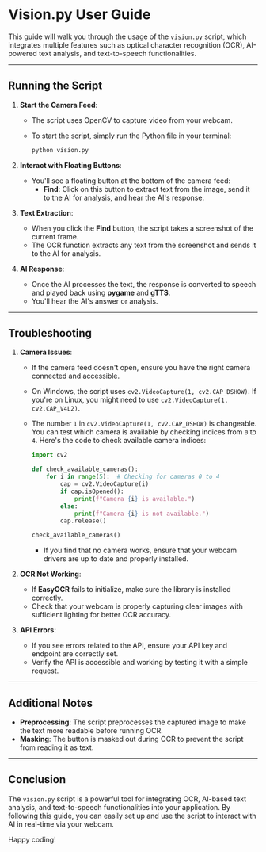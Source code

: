 # Vision.py User Guide

This guide will walk you through the usage of the `vision.py` script, which integrates multiple features such as optical character recognition (OCR), AI-powered text analysis, and text-to-speech functionalities.

---

## Running the Script

1. **Start the Camera Feed**:
   - The script uses OpenCV to capture video from your webcam.
   - To start the script, simply run the Python file in your terminal:
     
     ```bash
     python vision.py
     ```

2. **Interact with Floating Buttons**:
   - You'll see a floating button at the bottom of the camera feed:
     - **Find**: Click on this button to extract text from the image, send it to the AI for analysis, and hear the AI's response.

3. **Text Extraction**:
   - When you click the **Find** button, the script takes a screenshot of the current frame.
   - The OCR function extracts any text from the screenshot and sends it to the AI for analysis.

4. **AI Response**:
   - Once the AI processes the text, the response is converted to speech and played back using **pygame** and **gTTS**.
   - You'll hear the AI's answer or analysis.

---

## Troubleshooting

1. **Camera Issues**:
   - If the camera feed doesn't open, ensure you have the right camera connected and accessible.
   - On Windows, the script uses `cv2.VideoCapture(1, cv2.CAP_DSHOW)`. If you're on Linux, you might need to use `cv2.VideoCapture(1, cv2.CAP_V4L2)`.
   - The number `1` in `cv2.VideoCapture(1, cv2.CAP_DSHOW)` is changeable. You can test which camera is available by checking indices from `0` to `4`. Here's the code to check available camera indices:

     ```python
     import cv2

     def check_available_cameras():
         for i in range(5):  # Checking for cameras 0 to 4
             cap = cv2.VideoCapture(i)
             if cap.isOpened():
                 print(f"Camera {i} is available.")
             else:
                 print(f"Camera {i} is not available.")
             cap.release()

     check_available_cameras()
     ```

     - If you find that no camera works, ensure that your webcam drivers are up to date and properly installed.

2. **OCR Not Working**:
   - If **EasyOCR** fails to initialize, make sure the library is installed correctly.
   - Check that your webcam is properly capturing clear images with sufficient lighting for better OCR accuracy.

3. **API Errors**:
   - If you see errors related to the API, ensure your API key and endpoint are correctly set.
   - Verify the API is accessible and working by testing it with a simple request.

---

## Additional Notes

- **Preprocessing**: The script preprocesses the captured image to make the text more readable before running OCR.
- **Masking**: The button is masked out during OCR to prevent the script from reading it as text.

---

## Conclusion

The `vision.py` script is a powerful tool for integrating OCR, AI-based text analysis, and text-to-speech functionalities into your application. By following this guide, you can easily set up and use the script to interact with AI in real-time via your webcam.

Happy coding!
